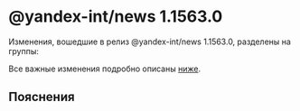 # @yandex-int/news 1.1563.0

<!-- ЧЕЛОВЕЧЕСКОЕ ВСТУПЛЕНИЕ -->

Изменения, вошедшие в релиз @yandex-int/news 1.1563.0, разделены на группы:

Все важные изменения подробно описаны [ниже](#Пояснения).

## Пояснения

